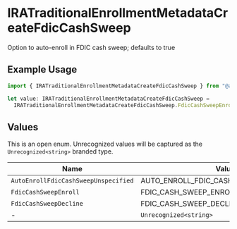 # IRATraditionalEnrollmentMetadataCreateFdicCashSweep

Option to auto-enroll in FDIC cash sweep; defaults to true

## Example Usage

```typescript
import { IRATraditionalEnrollmentMetadataCreateFdicCashSweep } from "@apexfintechsolutions/ascend-sdk/models/components";

let value: IRATraditionalEnrollmentMetadataCreateFdicCashSweep =
  IRATraditionalEnrollmentMetadataCreateFdicCashSweep.FdicCashSweepEnroll;
```

## Values

This is an open enum. Unrecognized values will be captured as the `Unrecognized<string>` branded type.

| Name                                    | Value                                   |
| --------------------------------------- | --------------------------------------- |
| `AutoEnrollFdicCashSweepUnspecified`    | AUTO_ENROLL_FDIC_CASH_SWEEP_UNSPECIFIED |
| `FdicCashSweepEnroll`                   | FDIC_CASH_SWEEP_ENROLL                  |
| `FdicCashSweepDecline`                  | FDIC_CASH_SWEEP_DECLINE                 |
| -                                       | `Unrecognized<string>`                  |